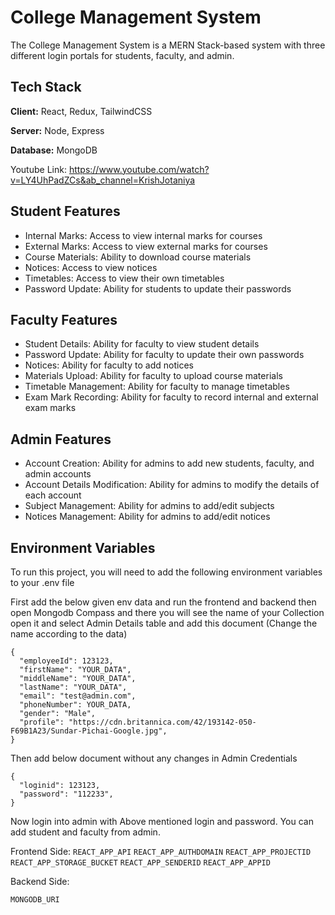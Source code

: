 
# College Management System

The College Management System is a MERN Stack-based system with three different login portals for students, faculty, and admin.

## Tech Stack

**Client:** React, Redux, TailwindCSS

**Server:** Node, Express

**Database:** MongoDB


Youtube Link: https://www.youtube.com/watch?v=LY4UhPadZCs&ab_channel=KrishJotaniya


## Student Features

- Internal Marks: Access to view internal marks for courses
- External Marks: Access to view external marks for courses
- Course Materials: Ability to download course materials
- Notices: Access to view notices
- Timetables: Access to view their own timetables
- Password Update: Ability for students to update their passwords

## Faculty Features

- Student Details: Ability for faculty to view student details
- Password Update: Ability for faculty to update their own passwords
- Notices: Ability for faculty to add notices
- Materials Upload: Ability for faculty to upload course materials
- Timetable Management: Ability for faculty to manage timetables
- Exam Mark Recording: Ability for faculty to record internal and external exam marks

## Admin Features

- Account Creation: Ability for admins to add new students, faculty, and admin accounts
- Account Details Modification: Ability for admins to modify the details of each account
- Subject Management: Ability for admins to add/edit subjects
- Notices Management: Ability for admins to add/edit notices
## Environment Variables

To run this project, you will need to add the following environment variables to your .env file

First add the below given env data and run the frontend and backend then open Mongodb Compass and there you will see the name of your Collection open it and select Admin Details table and add this document (Change the name according to the data) 

```
{
  "employeeId": 123123,
  "firstName": "YOUR_DATA",
  "middleName": "YOUR_DATA",
  "lastName": "YOUR_DATA",
  "email": "test@admin.com",
  "phoneNumber": YOUR_DATA,
  "gender": "Male",
  "profile": "https://cdn.britannica.com/42/193142-050-F69B1A23/Sundar-Pichai-Google.jpg",
} 
```

Then add below document without any changes in Admin Credentials

```
{
  "loginid": 123123,
  "password": "112233",
}
```

Now login into admin with Above mentioned login and password. You can add student and faculty from admin.

Frontend Side:
`REACT_APP_API`
`REACT_APP_AUTHDOMAIN`
`REACT_APP_PROJECTID`
`REACT_APP_STORAGE_BUCKET`
`REACT_APP_SENDERID`
`REACT_APP_APPID`

Backend Side: 

`MONGODB_URI`

